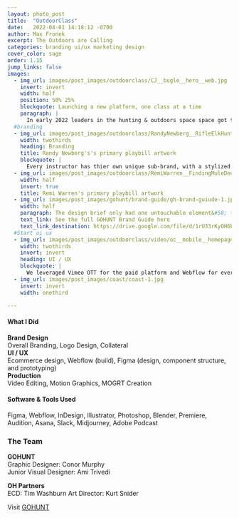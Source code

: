 ```yaml
---
layout: photo_post
title:  "OutdoorClass"
date:   2022-04-01 14:18:12 -0700
author: Max Fronek
excerpt: The Outdoors are Calling
categories: branding ui/ux marketing design
cover_color: sage
order: 1.15
jump_links: false
images:
  - img_url: images/post_images/outdoorclass/CJ__bugle__hero__web.jpg
    invert: invert
    width: half 
    position: 50% 25%
    blockquote: Launching a new platform, one class at a time
    paragraph: |
      In early 2022 leaders in the hunting & outdoors space space got together to launch something unique in the industry: the only hunting skills-focused education platform. I was tasked with building the brand from the ground up and launching it to the world.
  #branding
  - img_url: images/post_images/outdoorclass/RandyNewberg__RifleElkHunting__Primary_16x9--B.jpg
    width: twothirds
    heading: Branding
    title: Randy Newberg's's primary playbill artwork
    blockquote: |
      Every instructor has thier own unique sub-brand, with a stylized playbill, logo, and typeface serving as their visual identity
  - img_url: images/post_images/outdoorclass/RemiWarren__FindingMuleDeer__Primary_16x9.jpg
    width: half
    invert: true
    title: Remi Warren's primary playbill artwork
  - img_url: images/post_images/gohunt/brand-guide/gh-brand-guiude-1.jpg
    width: half
    paragraph: The design brief only had one untouchable element&#58; the diamond icon. It held special significance to the founder and his family, and I was happy to hear it. I saw the entire brand system revolving around this single, unifying graphic, and set to work creating a new color structure and design language around it.
    text_link: See the full GOHUNT Brand Guide here
    text_link_destination: https://drive.google.com/file/d/1rU33rKyOH6EMkPu8YOSI241uGDeHrcOA/view
  #Start ui ux
  - img_url: images/post_images/outdoorclass/video/oc__mobile__homepage.mp4
    width: twothirds
    invert: invert
    heading: UI / UX
    blockquote: |
      We leveraged Vimeo OTT for the paid platform and Webflow for everything in front of the paywall, allowing for a seamless design-to-build pipeline while letting the production team have complete freedom to publish as needed.
  - img_url: images/post_images/coast/coast-1.jpg
    invert: invert
    width: onethird

---
```


#### What I Did
**Brand Design**  
Overall Branding, Logo Design, Collateral<br />
**UI / UX**<br />
Ecommerce design, Webflow (build), Figma (design, component structure, and prototyping)<br />
**Production**<br />
Video Editing, Motion Graphics, MOGRT Creation<br />

#### Software &amp; Tools Used
Figma, Webflow, InDesign, Illustrator, Photoshop, Blender, Premiere, Audition, Asana, Slack, Midjourney, Adobe Podcast

### The Team
**GOHUNT**<br />
Graphic Designer: Conor Murphy<br />
Junior Visual Designer: Ami Trivedi<br>

**OH Partners**<br />
ECD: Tim Washburn
Art Director: Kurt Snider

Visit [GOHUNT](http://gohunt.com)

